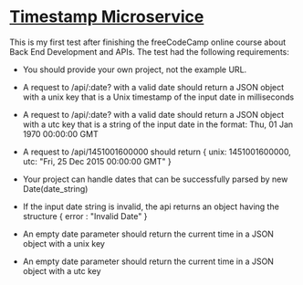 # [Timestamp Microservice](https://www.freecodecamp.org/learn/apis-and-microservices/apis-and-microservices-projects/timestamp-microservice)

This is my first test after finishing the freeCodeCamp online course about Back End Development and APIs. The test had the following requirements:

- You should provide your own project, not the example URL.

- A request to /api/:date? with a valid date should return a JSON object with a unix key that is a Unix timestamp of the input date in milliseconds

- A request to /api/:date? with a valid date should return a JSON object with a utc key that is a string of the input date in the format: Thu, 01 Jan 1970 00:00:00 GMT

- A request to /api/1451001600000 should return { unix: 1451001600000, utc: "Fri, 25 Dec 2015 00:00:00 GMT" }

- Your project can handle dates that can be successfully parsed by new Date(date_string)

- If the input date string is invalid, the api returns an object having the structure { error : "Invalid Date" }

- An empty date parameter should return the current time in a JSON object with a unix key

- An empty date parameter should return the current time in a JSON object with a utc key


